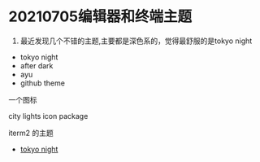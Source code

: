 # 20210705编辑器和终端主题

1. 最近发现几个不错的主题,主要都是深色系的，觉得最舒服的是tokyo night

* tokyo night
* after dark
* ayu
* github theme

一个图标

city lights icon package

iterm2 的主题
* [tokyo night](./files/tokyo-night.itermcolors ':include')